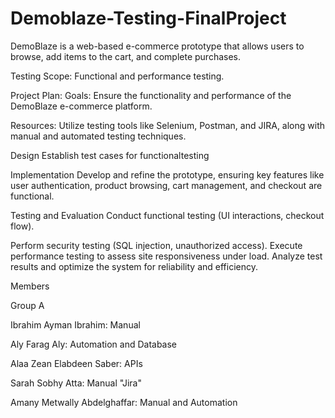 # Demoblaze-Testing-FinalProject
DemoBlaze is a web-based e-commerce prototype that allows users to browse, add items to the cart, and complete purchases. 

Testing Scope: Functional and performance testing.

Project Plan:
Goals: Ensure the functionality and performance of the DemoBlaze e-commerce platform. 

Resources: Utilize testing tools like Selenium, Postman, and JIRA, along with manual and automated testing techniques.

Design Establish test cases for functionaltesting

Implementation Develop and refine the prototype, ensuring key features like user authentication, product browsing, cart management, and checkout are functional.

Testing and Evaluation Conduct functional testing (UI interactions, checkout flow). 

Perform security testing (SQL injection, unauthorized access). Execute performance testing to assess site responsiveness under load. Analyze test results and optimize the system for reliability and efficiency.

Members

Group A


Ibrahim Ayman Ibrahim: Manual 

Aly Farag Aly: Automation and Database

Alaa Zean Elabdeen Saber: APIs

Sarah Sobhy Atta: Manual "Jira"

Amany Metwally Abdelghaffar: Manual and Automation
